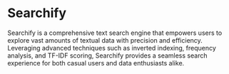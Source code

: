 # Searchify
Searchify is a comprehensive text search engine that empowers users to explore vast amounts of textual data with precision and efficiency. Leveraging advanced techniques such as inverted indexing, frequency analysis, and TF-IDF scoring, Searchify provides a seamless search experience for both casual users and data enthusiasts alike.
